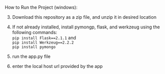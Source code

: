 How to Run the Project (windows):

3. Download this repository as a zip file, and unzip it in desired location

2. If not already installed, install pymongp, flask, and werkzeug using the following commands: <br>
   `pip install Flask==2.1.1` and <br>
   `pip install Werkzeug==2.2.2` <br>
   `pip install pymongo` <br>

3. run the app.py file 

4. enter the local host url provided by the app

   

